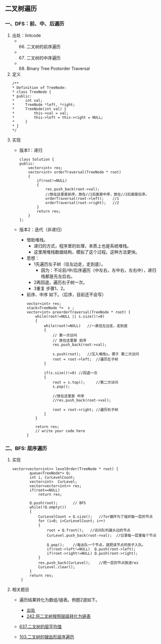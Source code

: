 

## 二叉树遍历

### 一、DFS：前、中、后遍历
1. 出处：lintcode
    - 66. 二叉树的前序遍历
    - 67. 二叉树的中序遍历
    - 68. Binary Tree Postorder Traversal
2. 定义
    ```
    /**
    * Definition of TreeNode:
    * class TreeNode {
    * public:
    *     int val;
    *     TreeNode *left, *right;
    *     TreeNode(int val) {
    *         this->val = val;
    *         this->left = this->right = NULL;
    *     }
    * }
    */
    ```
3. 实现
    - 版本1：递归
        ```
        class Solution {
        public:
            vector<int> res;
            vector<int> orderTraversal(TreeNode * root)
            {
                if(root!=NULL)
                {
                    res.push_back(root->val); 
                    //放在这里是前序，放在//1后面是中序，放在//2后面是后序。
                    orderTraversal(root->left);    //1
                    orderTraversal(root->right);   //2                     
                }
                return res;
            }
        };
        ```

    - 版本2：迭代（非递归）
        + 借助堆栈。
            - 递归的方式，程序里的处理，本质上也是系统堆栈。
            - 这里用堆栈数据结构，模拟了这个过程。这种方法更快。
        + 思想：
            - 1先遍历左子树（往左边走，走到底）。
                * 因为：不论前/中/后序遍历（中左右，左中右，左右中），递归栈都是先左后右。
            - 2再回退，遍历右子树一次。
            - 3重复 步骤1、2。
        + 前序、中序 如下。（后序，目前还不会写）
            ```
            vector<int> res;
            stack<TreeNode *>  s ;
            vector<int> preorderTraversal(TreeNode * root) {
                while(root!=NULL || s.size()!=0)
                {
                    while(root!=NULL)   //一直往左边走，走到底
                    {
                        // 第一次访问
                        // 放在这里是 前序
                        res.push_back(root->val);  
                    
                        s.push(root);   //压入堆栈s。便于 第二次访问
                        root = root->left;  //遍历左子树
                    }
                    
                    if(s.size()!=0) //回退一次
                    {
                        root = s.top();     //第二次访问
                        s.pop();
                        
                        //放在这里是 中序
                        //res.push_back(root->val);

                        root = root->right; //遍历右子树
                    }
                }
                
                return res;
                // write your code here
            }
            ```        


### 二、BFS: 层序遍历
1. 实现
    ```
    vector<vector<int>> levelOrder(TreeNode * root) {
            queue<TreeNode*> Q;
            int i, CurLevelCount;
            vector<int>  CurLevel;
            vector<vector<int>> res;
            if(root==NULL)
                return res;
                
            Q.push(root);       // BFS
            while(!Q.empty())
            {
                CurLevelCount = Q.size();   //for循环为了组织每一层的节点
                for (i=0; i<CurLevelCount; i++)
                {
                    root = Q.front();   //访问队列最头边的节点
                    CurLevel.push_back(root->val);  //记录每一层里每个节点
                    
                    Q.pop();    //每出队一个节点，就把该节点的孩子入队。
                    if(root->left!=NULL)  Q.push(root->left);
                    if(root->right!=NULL) Q.push(root->right);
                }
                res.push_back(CurLevel);    //把一层的节点放进res
                CurLevel.clear();
            }
            return res;
        }
    ```

2. 相关题目
    - 遍历结果转化为数组/链表。例题2道如下。
        - [出处](https://www.lintcode.com/problem/binary-tree-level-order-traversal/leaderboard)
        - [242.将二叉树按照层级转化为链表](./convert-binary-tree-to-linked-lists-by-depth.cpp)
    
    - [637.二叉树的层平均值](./637.average-of-levels-in-binary-tree.cpp)
    - [103.二叉树的锯齿形层序遍历](https://leetcode-cn.com/submissions/detail/132795873/)